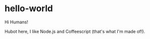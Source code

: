 hello-world
===========

Hi Humans!

Hubot here, I like Node.js and Coffeescript (that's what I'm made of!).
